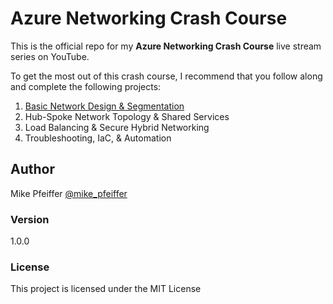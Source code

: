 # Azure Networking Crash Course

This is the official repo for my **Azure Networking Crash Course** live stream series on YouTube.

To get the most out of this crash course, I recommend that you follow along and complete the following projects:

1. [Basic Network Design & Segmentation](https://github.com/mikepfeiffer/azure-network-101/tree/main/Project%201)
2. Hub-Spoke Network Topology & Shared Services
3. Load Balancing & Secure Hybrid Networking
4. Troubleshooting, IaC, & Automation

## Author

Mike Pfeiffer
[@mike_pfeiffer](https://twitter.com/mike_pfeiffer)

### Version

1.0.0

### License

This project is licensed under the MIT License
